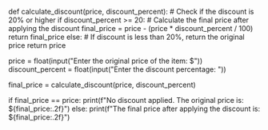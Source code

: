 def calculate_discount(price, discount_percent):
    # Check if the discount is 20% or higher
    if discount_percent >= 20:
        # Calculate the final price after applying the discount
        final_price = price - (price * discount_percent / 100)
        return final_price
    else:
        # If discount is less than 20%, return the original price
        return price
        
price = float(input("Enter the original price of the item: $"))
discount_percent = float(input("Enter the discount percentage: "))

final_price = calculate_discount(price, discount_percent)

if final_price == price:
    print(f"No discount applied. The original price is: ${final_price:.2f}")
else:
    print(f"The final price after applying the discount is: ${final_price:.2f}")
